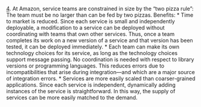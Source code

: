 [4](ch05.xhtml#ch05fn4). At Amazon, service teams are constrained in size by the “two pizza rule”: The team must be no larger than can be fed by two pizzas. Benefits: *  Time to market is reduced. Since each service is small and independently deployable, a modification to a service can be deployed without coordinating with teams that own other services. Thus, once a team completes its work on a new version of a service and that version has been tested, it can be deployed immediately. *  Each team can make its own technology choices for its service, as long as the technology choices support message passing. No coordination is needed with respect to library versions or programming languages. This reduces errors due to incompatibilities that arise during integration—and which are a major source of integration errors. *  Services are more easily scaled than coarser-grained applications. Since each service is independent, dynamically adding instances of the service is straightforward. In this way, the supply of services can be more easily matched to the demand.